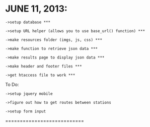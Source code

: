 JUNE 11, 2013:
===========================

	->setup database ***

	->setup URL helper (allows you to use base_url() function) ***

	->make resources folder (imgs, js, css) ***

	->make function to retrieve json data ***

	->make results page to display json data ***

	->make header and footer files ***

	->get htaccess file to work ***

To Do:

	->setup jquery mobile

	->figure out how to get routes between stations

	->setup form input

===========================